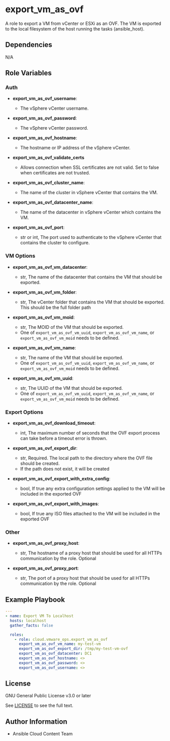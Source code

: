 # export_vm_as_ovf

A role to export a VM from vCenter or ESXi as an OVF. The VM is exported to the local filesystem of the host running the tasks (ansible_host).

## Dependencies

N/A

## Role Variables
### Auth
- **export_vm_as_ovf_username**:
  - The vSphere vCenter username.

- **export_vm_as_ovf_password**:
  - The vSphere vCenter password.

- **export_vm_as_ovf_hostname**:
  - The hostname or IP address of the vSphere vCenter.

- **export_vm_as_ovf_validate_certs**
  - Allows connection when SSL certificates are not valid. Set to false when certificates are not trusted.

- **export_vm_as_ovf_cluster_name**:
  - The name of the cluster in vSphere vCenter that contains the VM.

- **export_vm_as_ovf_datacenter_name**:
  - The name of the datacenter in vSphere vCenter which contains the VM.

- **export_vm_as_ovf_port**:
  - str or int, The port used to authenticate to the vSphere vCenter that contains the cluster to configure.

### VM Options
- **export_vm_as_ovf_vm_datacenter**:
  - str, The name of the datacenter that contains the VM that should be exported.

- **export_vm_as_ovf_vm_folder**:
  - str, The vCenter folder that contains the VM that should be exported. This should be the full folder path

- **export_vm_as_ovf_vm_moid**:
  - str, The MOID of the VM that should be exported.
  - One of `export_vm_as_ovf_vm_uuid`, `export_vm_as_ovf_vm_name`, or `export_vm_as_ovf_vm_moid` needs to be defined.

- **export_vm_as_ovf_vm_name**:
  - str, The name of the VM that should be exported.
  - One of `export_vm_as_ovf_vm_uuid`, `export_vm_as_ovf_vm_name`, or `export_vm_as_ovf_vm_moid` needs to be defined.

- **export_vm_as_ovf_vm_uuid**:
  - str, The UUID of the VM that should be exported.
  - One of `export_vm_as_ovf_vm_uuid`, `export_vm_as_ovf_vm_name`, or `export_vm_as_ovf_vm_moid` needs to be defined.

### Export Options
- **export_vm_as_ovf_download_timeout**:
  - int, The maximum number of seconds that the OVF export process can take before a timeout error is thrown.

- **export_vm_as_ovf_export_dir**:
  - str, Required. The local path to the directory where the OVF file should be created.
  - If the path does not exist, it will be created

- **export_vm_as_ovf_export_with_extra_config**:
  - bool, If true any extra configuration settings applied to the VM will be included in the exported OVF

- **export_vm_as_ovf_export_with_images**:
  - bool, If true any ISO files attached to the VM will be included in the exported OVF

### Other
- **export_vm_as_ovf_proxy_host**:
  - str, The hostname of a proxy host that should be used for all HTTPs communication by the role. Optional

- **export_vm_as_ovf_proxy_port**:
  - str, The port of a proxy host that should be used for all HTTPs communication by the role. Optional


## Example Playbook
```yaml
---
- name: Export VM To Localhost
  hosts: localhost
  gather_facts: false

  roles:
    - role: cloud.vmware_ops.export_vm_as_ovf
      export_vm_as_ovf_vm_name: my-test-vm
      export_vm_as_ovf_export_dir: /tmp/my-test-vm-ovf
      export_vm_as_ovf_datacenter: DC1
      export_vm_as_ovf_hostname: <>
      export_vm_as_ovf_password: <>
      export_vm_as_ovf_username: <>

```
## License

GNU General Public License v3.0 or later

See [LICENSE](https://github.com/ansible-collections/cloud.aws_troubleshooting/blob/main/LICENSE) to see the full text.

## Author Information

- Ansible Cloud Content Team
